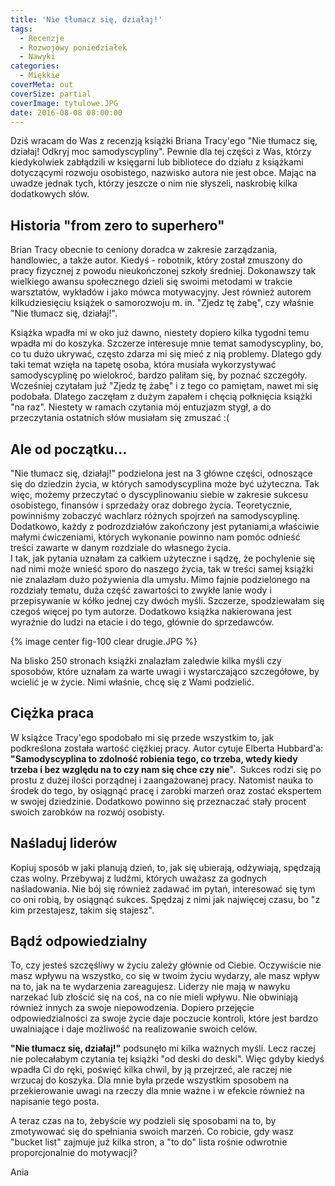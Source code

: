 ```yaml
---
title: 'Nie tłumacz się, działaj!'
tags:
  - Recenzje
  - Rozwojowy poniedziałek
  - Nawyki
categories:
  - Miękkie
coverMeta: out
coverSize: partial
coverImage: tytulowe.JPG
date: 2016-08-08 08:00:00
---
```



Dziś wracam do Was z recenzją książki Briana Tracy'ego "Nie tłumacz się, działaj! Odkryj moc samodyscypliny". Pewnie dla tej części z Was, którzy kiedykolwiek zabłądzili w księgarni lub bibliotece do działu z książkami dotyczącymi rozwoju osobistego, nazwisko autora nie jest obce. Mając na uwadze jednak tych, którzy jeszcze o nim nie słyszeli, naskrobię kilka dodatkowych słów.
<!--more-->

## Historia "from zero to superhero"

Brian Tracy obecnie to ceniony doradca w zakresie zarządzania, handlowiec, a także autor. Kiedyś - robotnik, który został zmuszony do pracy fizycznej z powodu nieukończonej szkoły średniej. Dokonawszy tak wielkiego awansu społecznego dzieli się swoimi metodami w trakcie warsztatów, wykładów i jako mówca motywacyjny. Jest również autorem kilkudziesięciu książek o samorozwoju m. in. "Zjedz tę żabę", czy właśnie "Nie tłumacz się, działaj!".  

Książka wpadła mi w oko już dawno, niestety dopiero kilka tygodni temu wpadła mi do koszyka. Szczerze interesuje mnie temat samodyscypliny, bo, co tu dużo ukrywać, często zdarza mi się mieć z nią problemy. Dlatego gdy taki temat wzięła na tapetę osoba, która musiała wykorzystywać samodyscyplinę po wielokroć, bardzo paliłam się, by poznać szczegóły. Wcześniej czytałam już "Zjedz tę żabę" i z tego co pamiętam, nawet mi się podobała. Dlatego zaczęłam z dużym zapałem i chęcią połknięcia książki "na raz". Niestety w ramach czytania mój entuzjazm stygł, a do przeczytania ostatnich słów musiałam się zmuszać :(  

## Ale od początku...

"Nie tłumacz się, działaj!" podzielona jest na 3 główne części, odnoszące się do dziedzin życia, w których samodyscyplina może być użyteczna. Tak więc, możemy przeczytać o dyscyplinowaniu siebie w zakresie sukcesu osobistego, finansów i sprzedaży oraz dobrego życia. Teoretycznie, powinniśmy zobaczyć wachlarz różnych spojrzeń na samodyscyplinę. Dodatkowo, każdy z podrozdziałów zakończony jest pytaniami,a właściwie małymi ćwiczeniami, których wykonanie powinno nam pomóc odnieść treści zawarte w danym rozdziale do własnego życia.  
I tak, jak pytania uznałam za całkiem użyteczne i sądzę, że pochylenie się nad nimi może wnieść sporo do naszego życia, tak w treści samej książki nie znalazłam dużo pożywienia dla umysłu. Mimo fajnie podzielonego na rozdziały tematu, duża część zawartości to zwykłe lanie wody i przepisywanie w kółko jednej czy dwóch myśli. Szczerze, spodziewałam się czegoś więcej po tym autorze. Dodatkowo książka nakierowana jest wyraźnie do ludzi na etacie i do tego, głównie do sprzedawców.  

{% image center fig-100 clear drugie.JPG  %}

Na blisko 250 stronach książki znalazłam zaledwie kilka myśli czy sposobów, które uznałam za warte uwagi i wystarczająco szczegółowe, by wcielić je w życie. Nimi właśnie, chcę się z Wami podzielić.  

## Ciężka praca

W książce Tracy'ego spodobało mi się przede wszystkim to, jak podkreślona została wartość ciężkiej pracy. Autor cytuje Elberta Hubbard'a: **"Samodyscyplina to zdolność robienia tego, co trzeba, wtedy kiedy trzeba i bez względu na to czy nam się chce czy nie**".  Sukces rodzi się po prostu z dużej ilości porządnej i zaangażowanej pracy. Natomist nauka to środek do tego, by osiągnąć pracę i zarobki marzeń oraz zostać ekspertem w swojej dziedzinie. Dodatkowo powinno się przeznaczać stały procent swoich zarobków na rozwój osobisty.  

## Naśladuj liderów

Kopiuj sposób w jaki planują dzień, to, jak się ubierają, odżywiają, spędzają czas wolny. Przebywaj z ludźmi, których uważasz za godnych naśladowania. Nie bój się również zadawać im pytań, interesować się tym co oni robią, by osiągnąć sukces. Spędzaj z nimi jak najwięcej czasu, bo "z kim przestajesz, takim się stajesz".  

## Bądź odpowiedzialny

To, czy jesteś szczęśliwy w życiu zależy głównie od Ciebie. Oczywiście nie masz wpływu na wszystko, co się w twoim życiu wydarzy, ale masz wpływ na to, jak na te wydarzenia zareagujesz. Liderzy nie mają w nawyku narzekać lub złościć się na coś, na co nie mieli wpływu. Nie obwiniają również innych za swoje niepowodzenia. Dopiero przejęcie odpowiedzialności za swoje życie daje poczucie kontroli, które jest bardzo uwalniające i daje możliwość na realizowanie swoich celów.  

**"Nie tłumacz się, działaj!"** podsunęło mi kilka ważnych myśli. Lecz raczej nie polecałabym czytania tej książki "od deski do deski". Więc gdyby kiedyś wpadła Ci do ręki, poświęć kilka chwil, by ją przejrzeć, ale raczej nie wrzucaj do koszyka. Dla mnie była przede wszystkim sposobem na przekierowanie uwagi na rzeczy dla mnie ważne i w efekcie również na napisanie tego posta.  

A teraz czas na to, żebyście wy podzieli się sposobami na to, by zmotywować się do spełniania swoich marzeń. Co robicie, gdy wasz "bucket list" zajmuje już kilka stron, a "to do" lista rośnie odwrotnie proporcjonalnie do motywacji?  

Ania
